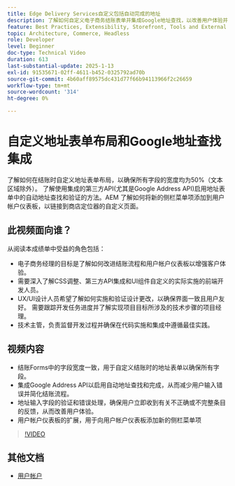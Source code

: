 ```yaml
---
title: Edge Delivery Services自定义包括自动完成的地址
description: 了解如何自定义电子商务结账表单并集成Google地址查找，以改善用户体验并减少输入错误。
feature: Best Practices, Extensibility, Storefront, Tools and External Services
topic: Architecture, Commerce, Headless
role: Developer
level: Beginner
doc-type: Technical Video
duration: 613
last-substantial-update: 2025-1-13
exl-id: 91535671-02ff-4611-b452-0325792ad70b
source-git-commit: 4b60aff89575dc431d77f66b94113966f2c26659
workflow-type: tm+mt
source-wordcount: '314'
ht-degree: 0%

---
```


# 自定义地址表单布局和Google地址查找集成

了解如何在结账时自定义地址表单布局，以确保所有字段的宽度均为50%（文本区域除外）。 了解使用集成的第三方API(尤其是Google Address API)启用地址表单中的自动地址查找和验证的方法。&#x200B;AEM 了解如何将新的侧栏菜单项添加到用户帐户仪表板，以链接到商店定位器的自定义页面。

## 此视频面向谁？

从阅读本成绩单中受益的角色包括：

* 电子商务经理的目标是了解如何改进结账流程和用户帐户仪表板以增强客户体验。
* 需要深入了解CSS调整、第三方API集成和UI组件自定义的实际实施的前端开发人员。
* UX/UI设计人员希望了解如何实施和验证设计更改，以确保界面一致且用户友好。
需要跟踪开发任务进度并了解实现项目目标所涉及的技术步骤的项目经理。
* 技术主管，负责监督开发过程并确保在代码实施和集成中遵循最佳实践。


## 视频内容

* 结账Forms中的字段宽度一致，用于自定义结账时的地址表单以确保所有字段。
* 集成Google Address API以启用自动地址查找和完成，从而减少用户输入错误并简化结账流程。
* 地址输入字段的验证和错误处理，确保用户立即收到有关不正确或不完整条目的反馈，从而改善用户体验。
* 用户帐户仪表板的扩展，用于向用户帐户仪表板添加新的侧栏菜单项

>[!VIDEO](https://video.tv.adobe.com/v/3442787?learn=on)

## 其他文档

* [用户帐户](https://experienceleague.adobe.com/developer/commerce/storefront/dropins/user-account/tutorials/)

